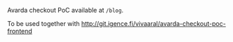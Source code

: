 Avarda checkout PoC available at `/blog`.

To be used together with http://git.igence.fi/vivaaral/avarda-checkout-poc-frontend
